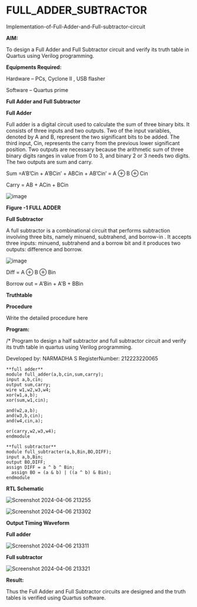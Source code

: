 # FULL_ADDER_SUBTRACTOR

Implementation-of-Full-Adder-and-Full-subtractor-circuit

**AIM:**

To design a Full Adder and Full Subtractor circuit and verify its truth table in Quartus using Verilog programming.

**Equipments Required:**

Hardware – PCs, Cyclone II , USB flasher

Software – Quartus prime

**Full Adder and Full Subtractor**

**Full Adder**

Full adder is a digital circuit used to calculate the sum of three binary bits. It consists of three inputs and two outputs. Two of the input variables, denoted by A and B, represent the two significant bits to be added. The third input, Cin, represents the carry from the previous lower significant position. Two outputs are necessary because the arithmetic sum of three binary digits ranges in value from 0 to 3, and binary 2 or 3 needs two digits. The two outputs are sum and carry.

Sum =A’B’Cin + A’BCin’ + ABCin + AB’Cin’ = A ⊕ B ⊕ Cin 

Carry = AB + ACin + BCin

![image](https://github.com/naavaneetha/FULL_ADDER_SUBTRACTOR/assets/154305477/0f30ba51-5ffb-4198-845f-18e054f675e7)

**Figure -1 FULL ADDER**

**Full Subtractor**

A full subtractor is a combinational circuit that performs subtraction involving three bits, namely minuend, subtrahend, and borrow-in . It accepts three inputs: minuend, subtrahend and a borrow bit and it produces two outputs: difference and borrow.

![image](https://github.com/naavaneetha/FULL_ADDER_SUBTRACTOR/assets/154305477/02b24f51-ab51-4304-9ad6-7b81ffc1ead5)

Diff = A ⊕ B ⊕ Bin 

Borrow out = A'Bin + A'B + BBin

**Truthtable**

**Procedure**

Write the detailed procedure here

**Program:**

/* Program to design a half subtractor and full subtractor circuit and verify its truth table in quartus using Verilog programming. 

Developed by: NARMADHA S  RegisterNumber: 212223220065

```
**full adder**
module full_adder(a,b,cin,sum,carry);
input a,b,cin;
output sum,carry;
wire w1,w2,w3,w4;       
xor(w1,a,b);
xor(sum,w1,cin);        

and(w2,a,b);
and(w3,b,cin);
and(w4,cin,a);

or(carry,w2,w3,w4);
endmodule

**full subtractor**
module full_subtracter(a,b,Bin,BO,DIFF);
input a,b,Bin;
output BO,DIFF;
assign DIFF = a ^ b ^ Bin;
  assign BO = (a & b) | ((a ^ b) & Bin);
endmodule
```

**RTL Schematic**

![Screenshot 2024-04-06 213255](https://github.com/narmadha2006/FULL_ADDER_SUBTRACTOR/assets/151390280/ffb3362d-4f27-466d-bc26-cb57448ac330)

![Screenshot 2024-04-06 213302](https://github.com/narmadha2006/FULL_ADDER_SUBTRACTOR/assets/151390280/18fb16f2-dfca-4a1a-8c25-3da7f7ffa30d)



**Output Timing Waveform**


**Full adder**

![Screenshot 2024-04-06 213311](https://github.com/narmadha2006/FULL_ADDER_SUBTRACTOR/assets/151390280/abd5a477-6c63-4f0d-8726-611778570193)

**Full subtractor**

![Screenshot 2024-04-06 213321](https://github.com/narmadha2006/FULL_ADDER_SUBTRACTOR/assets/151390280/6cafa33d-30e1-4e5f-bf71-5447862badd0)

**Result:**

Thus the Full Adder and Full Subtractor circuits are designed and the truth tables is verified using Quartus software.



